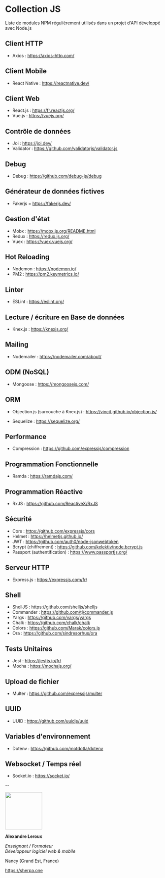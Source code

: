 # Collection JS

Liste de modules NPM régulièrement utilisés dans un projet d'API développé avec Node.js

## Client HTTP

- Axios : https://axios-http.com/

## Client Mobile

- React Native : https://reactnative.dev/

## Client Web

- React.js : https://fr.reactjs.org/
- Vue.js : https://vuejs.org/

## Contrôle de données

- Joi : https://joi.dev/
- Validator : https://github.com/validatorjs/validator.js

## Debug

- Debug : https://github.com/debug-js/debug

## Générateur de données fictives

- Fakerjs = https://fakerjs.dev/

## Gestion d'état

- Mobx : https://mobx.js.org/README.html
- Redux : https://redux.js.org/
- Vuex : https://vuex.vuejs.org/

## Hot Reloading

- Nodemon : https://nodemon.io/
- PM2 : https://pm2.keymetrics.io/

## Linter

- ESLint : https://eslint.org/

## Lecture / écriture en Base de données

- Knex.js : https://knexjs.org/

## Mailing

- Nodemailer : https://nodemailer.com/about/

## ODM (NoSQL)

- Mongoose : https://mongoosejs.com/

## ORM

- Objection.js (surcouche à Knex.js) : https://vincit.github.io/objection.js/

- Sequelize : https://sequelize.org/

## Performance

- Compression : https://github.com/expressjs/compression

## Programmation Fonctionnelle

- Ramda : https://ramdajs.com/

## Programmation Réactive

- RxJS : https://github.com/ReactiveX/RxJS

## Sécurité

- Cors : https://github.com/expressjs/cors
- Helmet : https://helmetjs.github.io/
- JWT : https://github.com/auth0/node-jsonwebtoken
- Bcrypt (chiffrement) : https://github.com/kelektiv/node.bcrypt.js
- Passport (authentification) : https://www.passportjs.org/

## Serveur HTTP

- Express.js : https://expressjs.com/fr/

## Shell

- ShellJS : https://github.com/shelljs/shelljs
- Commander : https://github.com/tj/commander.js
- Yargs : https://github.com/yargs/yargs
- Chalk : https://github.com/chalk/chalk
- Colors : https://github.com/Marak/colors.js
- Ora : https://github.com/sindresorhus/ora

## Tests Unitaires
- Jest : https://jestjs.io/fr/
- Mocha : https://mochajs.org/

## Upload de fichier

- Multer : https://github.com/expressjs/multer

## UUID

- UUID : https://github.com/uuidjs/uuid

## Variables d'environnement

- Dotenv : https://github.com/motdotla/dotenv

## Websocket / Temps réel

- Socket.io : https://socket.io/

--

<img src="https://sherpa.one/images/sherpa-logotype.png" width="120px">

__Alexandre Leroux__

_Enseignant / Formateur_<br>
_Développeur logiciel web & mobile_

Nancy (Grand Est, France)

https://sherpa.one


